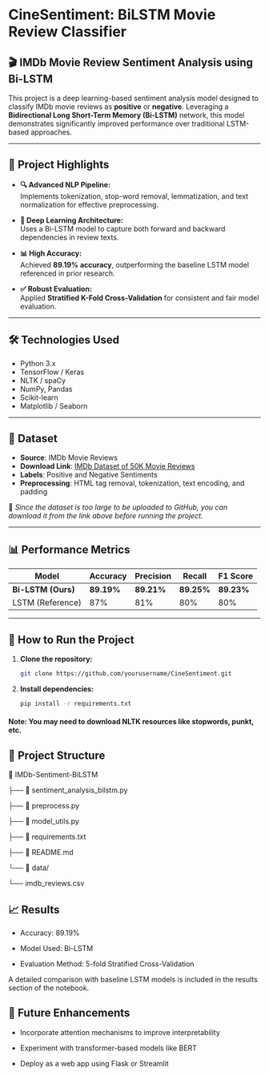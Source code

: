 # CineSentiment: BiLSTM Movie Review Classifier

## 🎬 IMDb Movie Review Sentiment Analysis using Bi-LSTM

This project is a deep learning-based sentiment analysis model designed to classify IMDb movie reviews as **positive** or **negative**. Leveraging a **Bidirectional Long Short-Term Memory (Bi-LSTM)** network, this model demonstrates significantly improved performance over traditional LSTM-based approaches.

---

## 📌 Project Highlights

- **🔍 Advanced NLP Pipeline:**  
  Implements tokenization, stop-word removal, lemmatization, and text normalization for effective preprocessing.

- **🧠 Deep Learning Architecture:**  
  Uses a Bi-LSTM model to capture both forward and backward dependencies in review texts.

- **📊 High Accuracy:**  
  Achieved **89.19% accuracy**, outperforming the baseline LSTM model referenced in prior research.

- **✅ Robust Evaluation:**  
  Applied **Stratified K-Fold Cross-Validation** for consistent and fair model evaluation.

---

## 🛠️ Technologies Used

- Python 3.x  
- TensorFlow / Keras  
- NLTK / spaCy  
- NumPy, Pandas  
- Scikit-learn  
- Matplotlib / Seaborn

---

## 📂 Dataset  
- **Source**: IMDb Movie Reviews  
- **Download Link**: [IMDb Dataset of 50K Movie Reviews](https://ai.stanford.edu/~amaas/data/sentiment/)  
- **Labels**: Positive and Negative Sentiments  
- **Preprocessing**: HTML tag removal, tokenization, text encoding, and padding  

📌 *Since the dataset is too large to be uploaded to GitHub, you can download it from the link above before running the project.*

---

## 📊 Performance Metrics  

| Model                | Accuracy | Precision | Recall | F1 Score |
|----------------------|----------|----------|--------|---------|
| **Bi-LSTM (Ours)**  | **89.19%** | **89.21%** | **89.25%** | **89.23%** |
| LSTM (Reference)    | 87%       | 81%       | 80%    | 80%    |

---

## 🧪 How to Run the Project

1. **Clone the repository:**
   ```bash
   git clone https://github.com/yourusername/CineSentiment.git

2. **Install dependencies:**
   ```bash
   pip install -r requirements.txt

#### Note: You may need to download NLTK resources like stopwords, punkt, etc.

## 📁 Project Structure
📂 IMDb-Sentiment-BiLSTM

├── 📄 sentiment_analysis_bilstm.py

├── 📄 preprocess.py

├── 📄 model_utils.py

├── 📄 requirements.txt

├── 📄 README.md

└── 📁 data/

  └── imdb_reviews.csv

## 📈 Results

- Accuracy: 89.19%

- Model Used: Bi-LSTM

- Evaluation Method: 5-fold Stratified Cross-Validation

A detailed comparison with baseline LSTM models is included in the results section of the notebook.

## 📌 Future Enhancements

- Incorporate attention mechanisms to improve interpretability

- Experiment with transformer-based models like BERT

- Deploy as a web app using Flask or Streamlit

